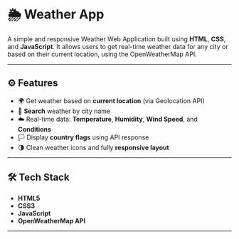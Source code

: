 # 🌦️ Weather App

A simple and responsive Weather Web Application built using **HTML**, **CSS**, and **JavaScript**. It allows users to get real-time weather data for any city or based on their current location, using the OpenWeatherMap API.

---


## ⚙️ Features

- 🌍 Get weather based on **current location** (via Geolocation API)
- 🔎 **Search** weather by city name
- ☁️ Real-time data: **Temperature**, **Humidity**, **Wind Speed**, and **Conditions**
- 🏳️ Display **country flags** using API response
- 🌗 Clean weather icons and fully **responsive layout**

---


## 🛠️ Tech Stack

- **HTML5**
- **CSS3**
- **JavaScript**
- **OpenWeatherMap API**

---